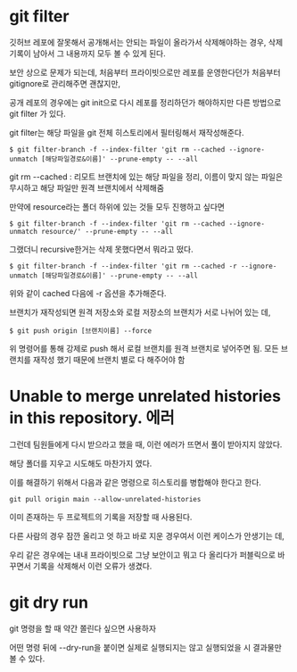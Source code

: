 # git filter

깃허브 레포에 잘못해서 공개해서는 안되는 파일이 올라가서 삭제해야하는 경우, 삭제 기록이 남아서 그 내용까지 모두 볼 수 있게 된다.

보안 상으로 문제가 되는데, 처음부터 프라이빗으로만 레포를 운영한다던가 처음부터 gitignore로 관리해주면 괜찮지만,

공개 레포의 경우에는 git init으로 다시 레포를 정리하던가 해야하지만 다른 방법으로 git filter 가 있다.


git filter는 해당 파일을 git 전체 히스토리에서 필터링해서 재작성해준다.

~~~
$ git filter-branch -f --index-filter 'git rm --cached --ignore-unmatch [해당파일경로&이름]' --prune-empty -- --all
~~~

git rm --cached : 리모트 브랜치에 있는 해당 파일을 정리, 이름이 맞지 않는 파일은 무시하고 해당 파일만 원격 브랜치에서 삭제해줌


만약에 resource라는 폴더 하위에 있는 것들 모두 진행하고 싶다면

~~~
$ git filter-branch -f --index-filter 'git rm --cached --ignore-unmatch resource/' --prune-empty -- --all
~~~

그랬더니 recursive한거는 삭제 못했다면서 뭐라고 떴다. 

~~~
$ git filter-branch -f --index-filter 'git rm --cached -r --ignore-unmatch [해당파일경로&이름]' --prune-empty -- --all
~~~

위와 같이 cached 다음에 -r 옵션을 추가해준다.

브랜치가 재작성되면 원격 저장소와 로컬 저장소의 브랜치가 서로 나뉘어 있는 데,

~~~
$ git push origin [브랜치이름] --force
~~~

위 명령어를 통해 강제로 push 해서 로컬 브랜치를 원격 브랜치로 넣어주면 됨. 모든 브랜치를 재작성 했기 때문에 브랜치 별로 다 해주어야 함

# Unable to merge unrelated histories in this repository. 에러

그런데 팀원들에게 다시 받으라고 했을 때, 이런 에러가 뜨면서 풀이 받아지지 않았다.

해당 폴더를 지우고 시도해도 마찬가지 였다.

이를 해결하기 위해서 다음과 같은 명령으로 히스토리를 병합해야 한다고 한다.

~~~
git pull origin main --allow-unrelated-histories
~~~

이미 존재하는 두 프로젝트의 기록을 저장할 때 사용된다.

다른 사람의 경우 잠깐 올리고 엇 하고 바로 지운 경우여서 이런 케이스가 안생기는 데,

우리 같은 경우에는 내내 프라이빗으로 그냥 보안이고 뭐고 다 올리다가 퍼블릭으로 바꾸면서 기록을 삭제해서 이런 오류가 생겼다.

# git dry run

git 명령을 할 때 약간 쫄린다 싶으면 사용하자

어떤 명령 뒤에 --dry-run을 붙이면 실제로 실행되지는 않고 실행되었을 시 결과물만 볼 수 있다.


